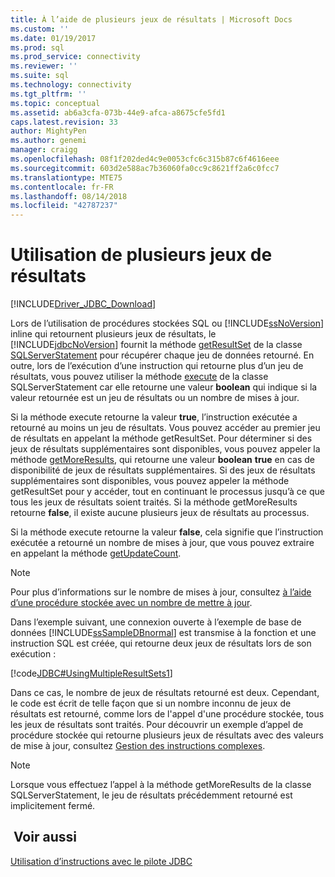 ```yaml
---
title: À l’aide de plusieurs jeux de résultats | Microsoft Docs
ms.custom: ''
ms.date: 01/19/2017
ms.prod: sql
ms.prod_service: connectivity
ms.reviewer: ''
ms.suite: sql
ms.technology: connectivity
ms.tgt_pltfrm: ''
ms.topic: conceptual
ms.assetid: ab6a3cfa-073b-44e9-afca-a8675cfe5fd1
caps.latest.revision: 33
author: MightyPen
ms.author: genemi
manager: craigg
ms.openlocfilehash: 08f1f202ded4c9e0053cfc6c315b87c6f4616eee
ms.sourcegitcommit: 603d2e588ac7b36060fa0cc9c8621ff2a6c0fcc7
ms.translationtype: MTE75
ms.contentlocale: fr-FR
ms.lasthandoff: 08/14/2018
ms.locfileid: "42787237"
---
```

# <a name="using-multiple-result-sets"></a>Utilisation de plusieurs jeux de résultats

[!INCLUDE[Driver_JDBC_Download](../../includes/driver_jdbc_download.md)]

Lors de l’utilisation de procédures stockées SQL ou [!INCLUDE[ssNoVersion](../../includes/ssnoversion-md.md)] inline qui retournent plusieurs jeux de résultats, le [!INCLUDE[jdbcNoVersion](../../includes/jdbcnoversion_md.md)] fournit la méthode [getResultSet](../../connect/jdbc/reference/getresultset-method-sqlserverstatement.md) de la classe [SQLServerStatement](../../connect/jdbc/reference/sqlserverstatement-class.md) pour récupérer chaque jeu de données retourné. En outre, lors de l’exécution d’une instruction qui retourne plus d’un jeu de résultats, vous pouvez utiliser la méthode [execute](../../connect/jdbc/reference/execute-method-sqlserverstatement.md) de la classe SQLServerStatement car elle retourne une valeur **boolean** qui indique si la valeur retournée est un jeu de résultats ou un nombre de mises à jour.

Si la méthode execute retourne la valeur **true**, l’instruction exécutée a retourné au moins un jeu de résultats. Vous pouvez accéder au premier jeu de résultats en appelant la méthode getResultSet. Pour déterminer si des jeux de résultats supplémentaires sont disponibles, vous pouvez appeler la méthode [getMoreResults](../../connect/jdbc/reference/getmoreresults-method-sqlserverstatement.md), qui retourne une valeur **boolean** **true** en cas de disponibilité de jeux de résultats supplémentaires. Si des jeux de résultats supplémentaires sont disponibles, vous pouvez appeler la méthode getResultSet pour y accéder, tout en continuant le processus jusqu’à ce que tous les jeux de résultats soient traités. Si la méthode getMoreResults retourne **false**, il existe aucune plusieurs jeux de résultats au processus.

Si la méthode execute retourne la valeur **false**, cela signifie que l’instruction exécutée a retourné un nombre de mises à jour, que vous pouvez extraire en appelant la méthode [getUpdateCount](../../connect/jdbc/reference/getupdatecount-method-sqlserverstatement.md).

> [!NOTE]  
> Pour plus d’informations sur le nombre de mises à jour, consultez [à l’aide d’une procédure stockée avec un nombre de mettre à jour](../../connect/jdbc/using-a-stored-procedure-with-an-update-count.md).

Dans l’exemple suivant, une connexion ouverte à l’exemple de base de données [!INCLUDE[ssSampleDBnormal](../../includes/sssampledbnormal_md.md)] est transmise à la fonction et une instruction SQL est créée, qui retourne deux jeux de résultats lors de son exécution :

[!code[JDBC#UsingMultipleResultSets1](../../connect/jdbc/codesnippet/Java/using-multiple-result-sets_1.java)]

Dans ce cas, le nombre de jeux de résultats retourné est deux. Cependant, le code est écrit de telle façon que si un nombre inconnu de jeux de résultats est retourné, comme lors de l'appel d'une procédure stockée, tous les jeux de résultats sont traités. Pour découvrir un exemple d’appel de procédure stockée qui retourne plusieurs jeux de résultats avec des valeurs de mise à jour, consultez [Gestion des instructions complexes](../../connect/jdbc/handling-complex-statements.md).

> [!NOTE]  
> Lorsque vous effectuez l’appel à la méthode getMoreResults de la classe SQLServerStatement, le jeu de résultats précédemment retourné est implicitement fermé.

## <a name="see-also"></a> Voir aussi

[Utilisation d’instructions avec le pilote JDBC](../../connect/jdbc/using-statements-with-the-jdbc-driver.md)
